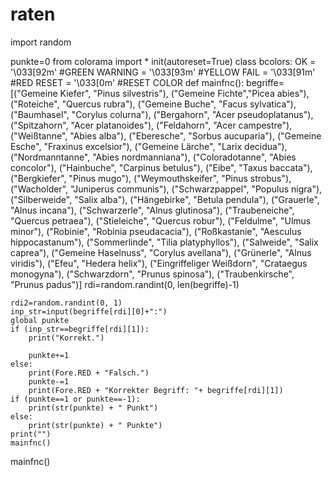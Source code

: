 # raten

import random

punkte=0
from colorama import *
init(autoreset=True)
class bcolors:
    OK = '\033[92m' #GREEN
    WARNING = '\033[93m' #YELLOW
    FAIL = '\033[91m' #RED
    RESET = '\033[0m' #RESET COLOR
def mainfnc():
    begriffe=[("Gemeine Kiefer", "Pinus silvestris"), ("Gemeine Fichte","Picea abies"), ("Roteiche", "Quercus rubra"), ("Gemeine Buche", "Facus sylvatica"),
              ("Baumhasel", "Corylus colurna"), ("Bergahorn", "Acer pseudoplatanus"), ("Spitzahorn", "Acer platanoides"), ("Feldahorn", "Acer campestre"),
              ("Weißtanne", "Abies alba"), ("Eberesche", "Sorbus aucuparia"), ("Gemeine Esche", "Fraxinus excelsior"), ("Gemeine Lärche", "Larix decidua"),
              ("Nordmanntanne", "Abies nordmanniana"), ("Coloradotanne", "Abies concolor"), ("Hainbuche", "Carpinus betulus"), ("Eibe", "Taxus baccata"),
              ("Bergkiefer", "Pinus mugo"), ("Weymouthskeifer", "Pinus strobus"), ("Wacholder", "Juniperus communis"), ("Schwarzpappel", "Populus nigra"),
              ("Silberweide", "Salix alba"), ("Hängebirke", "Betula pendula"), ("Grauerle", "Alnus incana"), ("Schwarzerle", "Alnus glutinosa"),
              ("Traubeneiche", "Quercus petraea"), ("Stieleiche", "Quercus robur"), ("Feldulme", "Ulmus minor"), ("Robinie", "Robinia pseudacacia"),
              ("Roßkastanie", "Aesculus hippocastanum"), ("Sommerlinde", "Tilia platyphyllos"), ("Salweide", "Salix caprea"), ("Gemeine Haselnuss", "Corylus avellana"),
              ("Grünerle", "Alnus viridis"), ("Efeu", "Hedera helix"), ("Eingriffeliger Weißdorn", "Crataegus monogyna"), ("Schwarzdorn", "Prunus spinosa"),
              ("Traubenkirsche", "Prunus padus")]
    rdi=random.randint(0, len(begriffe)-1)

    rdi2=random.randint(0, 1)
    inp_str=input(begriffe[rdi][0]+":")
    global punkte
    if (inp_str==begriffe[rdi][1]):
        print("Korrekt.")

        punkte+=1
    else:
        print(Fore.RED + "Falsch.")
        punkte-=1
        print(Fore.RED + "Korrekter Begriff: "+ begriffe[rdi][1])
    if (punkte==1 or punkte==-1):
        print(str(punkte) + " Punkt")
    else:
        print(str(punkte) + " Punkte")
    print("")
    mainfnc()
mainfnc()
